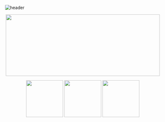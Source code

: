 
![header](https://capsule-render.vercel.app/api?type=waving&color=timeGradient&height=120&section=header&text=Hi,%20I'm%20Gabs&fontColor=fafafa&fontSize=50&animation=fadeIn&)

<div id="header" align="center">

  <img src="https://media.giphy.com/media/yC7j4vZDEvrK8/giphy.gif" width="500" height="200"/>

<br/>

  <p></p>
     <img src="https://github-readme-streak-stats.herokuapp.com/?user=gabriely-get&hide_border=false" height="120"/>
    <img src="https://github-readme-stats.vercel.app/api?username=Gabriely-get&hide_border=false&include_all_commits=false&count_private=false" height="120"/>
    <img src="https://github-readme-stats.vercel.app/api/top-langs/?username=gabriely-get&hide_border=false&layout=compact" height="120"/>
  <p></p>

</div> 




<!--

**Gabriely-get/Gabriely-get** is a ✨ _special_ ✨ repository because its `README.md` (this file) appears on your GitHub profile.

Here are some ideas to get you started:

- 🔭 I’m currently working on ...
- 🌱 I’m currently learning ...
- 👯 I’m looking to collaborate on ...
- 🤔 I’m looking for help with ...
- 💬 Ask me about ...
- 📫 How to reach me: ...
- 😄 Pronouns: ...
- ⚡ Fun fact: ...
-->
